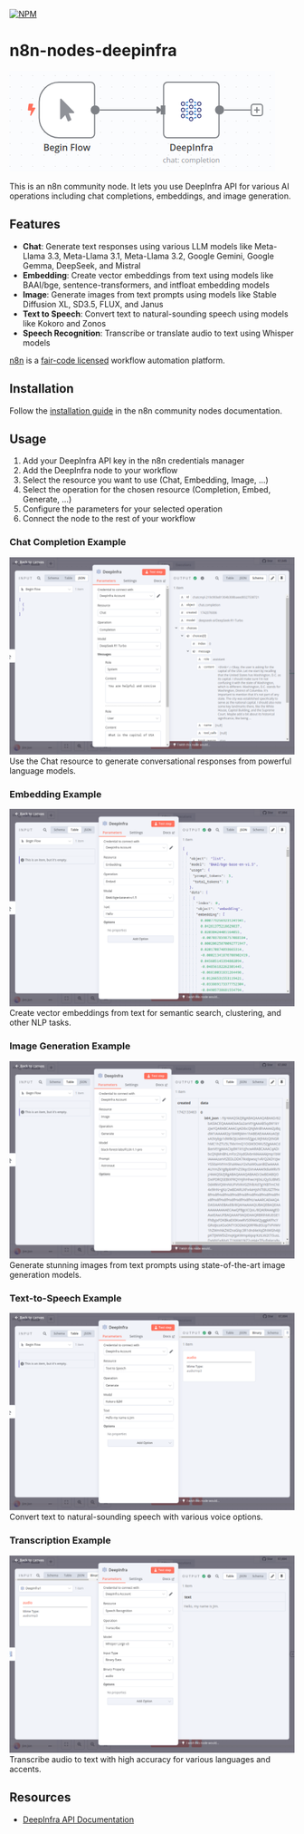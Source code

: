 [![NPM](https://nodei.co/npm/n8n-nodes-deepinfra.png)](https://npmjs.org/package/n8n-nodes-deepinfra)

# n8n-nodes-deepinfra

![DeepInfra Node](assets/node.png)

This is an n8n community node. It lets you use DeepInfra API for various AI operations including chat completions, embeddings, and image generation.

## Features

- **Chat**: Generate text responses using various LLM models like Meta-Llama 3.3, Meta-Llama 3.1, Meta-Llama 3.2, Google Gemini, Google Gemma, DeepSeek, and Mistral
- **Embedding**: Create vector embeddings from text using models like BAAI/bge, sentence-transformers, and intfloat embedding models
- **Image**: Generate images from text prompts using models like Stable Diffusion XL, SD3.5, FLUX, and Janus
- **Text to Speech**: Convert text to natural-sounding speech using models like Kokoro and Zonos
- **Speech Recognition**: Transcribe or translate audio to text using Whisper models

[n8n](https://n8n.io/) is a [fair-code licensed](https://docs.n8n.io/reference/license/) workflow automation platform.

## Installation

Follow the [installation guide](https://docs.n8n.io/integrations/community-nodes/installation/) in the n8n community nodes documentation.

## Usage

1. Add your DeepInfra API key in the n8n credentials manager
2. Add the DeepInfra node to your workflow
3. Select the resource you want to use (Chat, Embedding, Image, ...)
4. Select the operation for the chosen resource (Completion, Embed, Generate, ...)
5. Configure the parameters for your selected operation
6. Connect the node to the rest of your workflow

### Chat Completion Example
![Chat Example](assets/example_chat.png)
Use the Chat resource to generate conversational responses from powerful language models.

### Embedding Example
![Embedding Example](assets/example_embedding.png)
Create vector embeddings from text for semantic search, clustering, and other NLP tasks.

### Image Generation Example
![Image Generation Example](assets/example_image_gen.png)
Generate stunning images from text prompts using state-of-the-art image generation models.

### Text-to-Speech Example
![Text-to-Speech Example](assets/example_tts.png)
Convert text to natural-sounding speech with various voice options.

### Transcription Example
![Transcription Example](assets/example_transcribe.png)
Transcribe audio to text with high accuracy for various languages and accents.

## Resources

- [DeepInfra API Documentation](https://deepinfra.com/docs/api/)


